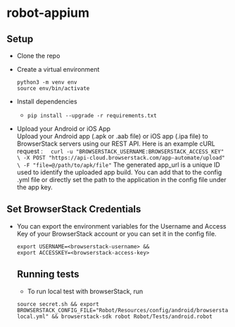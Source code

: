 # robot-appium

## Setup

- Clone the repo
- Create a virtual environment
  ```
  python3 -m venv env
  source env/bin/activate
  ```
- Install dependencies

  - `pip install --upgrade -r requirements.txt`

- Upload your Android or iOS App
  <br/>Upload your Android app (.apk or .aab file) or iOS app (.ipa file) to BrowserStack servers using our REST API. Here is an example cURL request :
  `  curl -u "BROWSERSTACK_USERNAME:BROWSERSTACK_ACCESS_KEY" \
-X POST "https://api-cloud.browserstack.com/app-automate/upload" \
-F "file=@/path/to/apk/file"`
  The generated app_url is a unique ID used to identify the uploaded app build. You can add that to the config .yml file or directly set the path to the application in the config file under the app key.

## Set BrowserStack Credentials

- You can export the environment variables for the Username and Access Key of your BrowserStack account or you can set it in the config file.

  ```
  export USERNAME=<browserstack-username> &&
  export ACCESSKEY=<browserstack-access-key>
  ```

  ## Running tests

  - To run local test with browserStack, run

  ```
  source secret.sh && export BROWSERSTACK_CONFIG_FILE="Robot/Resources/config/android/browserstack-local.yml" && browserstack-sdk robot Robot/Tests/android.robot
  ```
